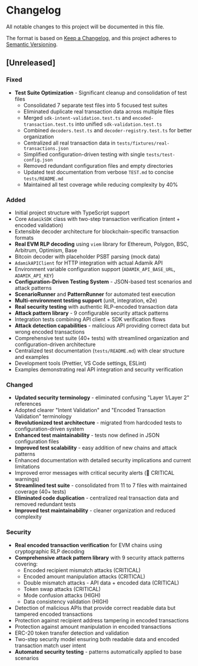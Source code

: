 # Changelog

All notable changes to this project will be documented in this file.

The format is based on [Keep a Changelog](https://keepachangelog.com/en/1.0.0/),
and this project adheres to [Semantic Versioning](https://semver.org/spec/v2.0.0.html).

## [Unreleased]

### Fixed

- **Test Suite Optimization** - Significant cleanup and consolidation of test files
  - Consolidated 7 separate test files into 5 focused test suites
  - Eliminated duplicate real transaction data across multiple files
  - Merged `sdk-intent-validation.test.ts` and `encoded-transaction.test.ts` into unified `sdk-validation.test.ts`
  - Combined `decoders.test.ts` and `decoder-registry.test.ts` for better organization
  - Centralized all real transaction data in `tests/fixtures/real-transactions.json`
  - Simplified configuration-driven testing with single `tests/test-config.json`
  - Removed redundant configuration files and empty directories
  - Updated test documentation from verbose `TEST.md` to concise `tests/README.md`
  - Maintained all test coverage while reducing complexity by 40%

### Added

- Initial project structure with TypeScript support
- Core `AdamikSDK` class with two-step transaction verification (intent + encoded validation)
- Extensible decoder architecture for blockchain-specific transaction formats
- **Real EVM RLP decoding** using `viem` library for Ethereum, Polygon, BSC, Arbitrum, Optimism, Base
- Bitcoin decoder with placeholder PSBT parsing (mock data)
- `AdamikAPIClient` for HTTP integration with actual Adamik API
- Environment variable configuration support (`ADAMIK_API_BASE_URL`, `ADAMIK_API_KEY`)
- **Configuration-Driven Testing System** - JSON-based test scenarios and attack patterns
- **ScenarioRunner** and **PatternRunner** for automated test execution
- **Multi-environment testing support** (unit, integration, e2e)
- **Real security testing** with authentic RLP-encoded transaction data
- **Attack pattern library** - 9 configurable security attack patterns
- Integration tests combining API client + SDK verification flows
- **Attack detection capabilities** - malicious API providing correct data but wrong encoded transactions
- Comprehensive test suite (40+ tests) with streamlined organization and configuration-driven architecture
- Centralized test documentation (`tests/README.md`) with clear structure and examples
- Development tools (Prettier, VS Code settings, ESLint)
- Examples demonstrating real API integration and security verification

### Changed

- **Updated security terminology** - eliminated confusing "Layer 1/Layer 2" references
- Adopted clearer "Intent Validation" and "Encoded Transaction Validation" terminology
- **Revolutionized test architecture** - migrated from hardcoded tests to configuration-driven system
- **Enhanced test maintainability** - tests now defined in JSON configuration files
- **Improved test scalability** - easy addition of new chains and attack patterns
- Enhanced documentation with detailed security implications and current limitations
- Improved error messages with critical security alerts (🚨 CRITICAL warnings)
- **Streamlined test suite** - consolidated from 11 to 7 files with maintained coverage (40+ tests)
- **Eliminated code duplication** - centralized real transaction data and removed redundant tests
- **Improved test maintainability** - cleaner organization and reduced complexity

### Security

- **Real encoded transaction verification** for EVM chains using cryptographic RLP decoding
- **Comprehensive attack pattern library** with 9 security attack patterns covering:
  - Encoded recipient mismatch attacks (CRITICAL)
  - Encoded amount manipulation attacks (CRITICAL)  
  - Double mismatch attacks - API data + encoded data (CRITICAL)
  - Token swap attacks (CRITICAL)
  - Mode confusion attacks (HIGH)
  - Data consistency validation (HIGH)
- Detection of malicious APIs that provide correct readable data but tampered encoded transactions
- Protection against recipient address tampering in encoded transactions
- Protection against amount manipulation in encoded transactions
- ERC-20 token transfer detection and validation
- Two-step security model ensuring both readable data and encoded transaction match user intent
- **Automated security testing** - patterns automatically applied to base scenarios
